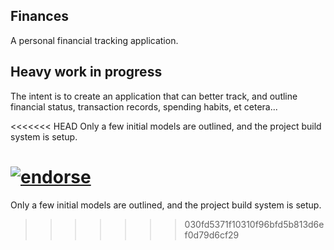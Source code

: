 ## Finances

A personal financial tracking application.

## Heavy work in progress

The intent is to create an application that can better track, and outline financial status, transaction records, spending habits, et cetera...

<<<<<<< HEAD
Only a few initial models are outlined, and the project build system is setup. 

[![endorse](http://api.coderwall.com/markdleblanc/endorsecount.png)](http://coderwall.com/markdleblanc)
=======
Only a few initial models are outlined, and the project build system is setup. 
>>>>>>> 030fd5371f10310f96bfd5b813d6ef0d79d6cf29
